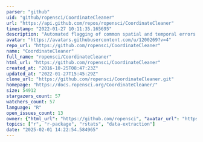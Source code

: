 ```yaml
---
parser: "github"
uid: "github/ropensci/CoordinateCleaner"
url: "https://api.github.com/repos/ropensci/CoordinateCleaner"
timestamp: "2022-01-27 10:11:35.165695"
description: "Automated flagging of common spatial and temporal errors in biological and palaeontological collection data, for the use in conservation, ecology and palaeontology."
avatar: "https://avatars.githubusercontent.com/u/1200269?v=4"
repo_url: "https://github.com/ropensci/CoordinateCleaner"
name: "CoordinateCleaner"
full_name: "ropensci/CoordinateCleaner"
html_url: "https://github.com/ropensci/CoordinateCleaner"
created_at: "2016-10-25T08:47:23Z"
updated_at: "2022-01-27T15:45:29Z"
clone_url: "https://github.com/ropensci/CoordinateCleaner.git"
homepage: "https://docs.ropensci.org/CoordinateCleaner/"
size: 54912
stargazers_count: 57
watchers_count: 57
language: "R"
open_issues_count: 13
owner: {"html_url": "https://github.com/ropensci", "avatar_url": "https://avatars.githubusercontent.com/u/1200269?v=4", "login": "ropensci", "type": "Organization"}
topics: ["r", "r-package", "rstats", "data-extraction"]
date: "2025-02-01 14:22:54.584965"
---
```

